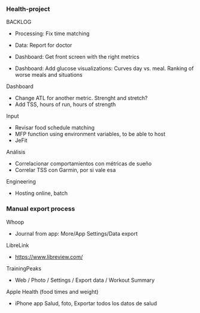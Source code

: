 ### Health-project

BACKLOG
 - Processing: Fix time matching
 - Data: Report for doctor

 - Dashboard: Get front screen with the right metrics
 - Dashboard: Add glucose visualizations: Curves day vs. meal. Ranking of worse meals and situations


Dashboard
 - Change ATL for another metric. Strenght and stretch?
 - Add TSS, hours of run, hours of strength

Input
 - Revisar food schedule matching
 - MFP function using environment variables, to be able to host
 - JeFit

Análisis
 - Correlacionar comportamientos con métricas de sueño
 - Correlar TSS con Garmin, por si vale esa

Engineering
 - Hosting online, batch


### Manual export process
Whoop
  - Journal from app: More/App Settings/Data export

LibreLink
  - https://www.libreview.com/

TrainingPeaks
  - Web / Photo / Settings / Export data / Workout Summary

Apple Health (food times and weight)
 - iPhone app Salud, foto, Exportar todos los datos de salud